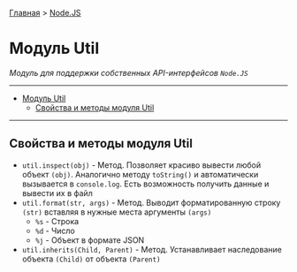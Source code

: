 [Главная](../../README.md#readme) > [Node.JS](../README.md#readme)

# Модуль Util

*Модуль для поддержки собственных API-интерфейсов `Node.JS`*

***

- [Модуль Util](#%D0%9C%D0%BE%D0%B4%D1%83%D0%BB%D1%8C-util)
  - [Свойства и методы модуля Util](#%D0%A1%D0%B2%D0%BE%D0%B9%D1%81%D1%82%D0%B2%D0%B0-%D0%B8-%D0%BC%D0%B5%D1%82%D0%BE%D0%B4%D1%8B-%D0%BC%D0%BE%D0%B4%D1%83%D0%BB%D1%8F-util)

***

## Свойства и методы модуля Util

* `util.inspect(obj)` - Метод. Позволяет красиво вывести любой объект `(obj)`. Аналогично методу `toString()` и автоматически вызывается в `console.log`. Есть возможность получить данные и вывести их в файл
* `util.format(str, args)` - Метод. Выводит форматированную строку `(str)` вставляя в нужные места аргументы `(args)`
  * `%s` - Строка
  * `%d` - Число
  * `%j` - Объект в формате JSON
* `util.inherits(Child, Parent)` - Метод. Устанавливает наследование объекта `(Child)` от объекта `(Parent)`